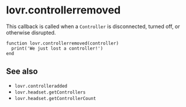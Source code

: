 <!--
category: callback
-->

lovr.controllerremoved
===

This callback is called when a `Controller` is disconnected, turned off, or otherwise disrupted.

    function lovr.controllerremoved(controller)
      print('We just lost a controller!')
    end

See also
---

- `lovr.controlleradded`
- `lovr.headset.getControllers`
- `lovr.headset.getControllerCount`
